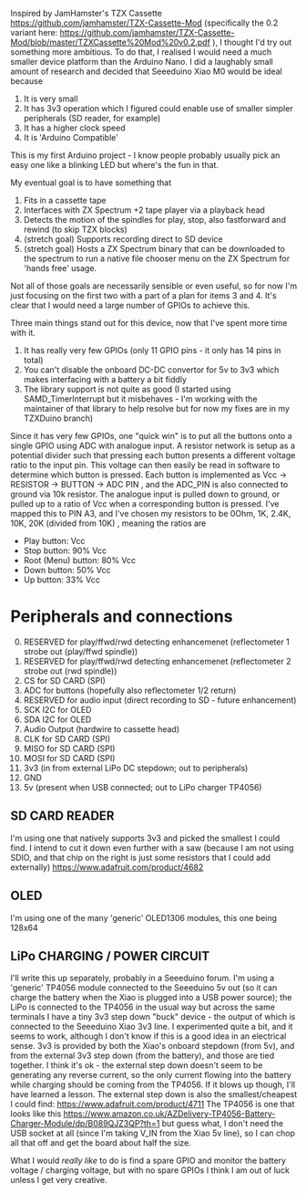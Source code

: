Inspired by JamHamster's TZX Cassette  https://github.com/jamhamster/TZX-Cassette-Mod (specifically the 0.2 variant here: https://github.com/jamhamster/TZX-Cassette-Mod/blob/master/TZXCassette%20Mod%20v0.2.pdf ), I thought I'd try out something more ambitious.  To do that, I realised I would need a much smaller device platform than the Arduino Nano.
I did a laughably small amount of research and decided that Seeeduino Xiao M0 would be ideal because

1. It is very small
2. It has 3v3 operation which I figured could enable use of smaller simpler peripherals (SD reader, for example)
3. It has a higher clock speed
4. It is 'Arduino Compatible'

This is my first Arduino project - I know people probably usually pick an easy one like a blinking LED but where's the fun in that.

My eventual goal is to have something that

1. Fits in a cassette tape
2. Interfaces with ZX Spectrum +2 tape player via a playback head
3. Detects the motion of the spindles for play, stop, also fastforward and rewind (to skip TZX blocks)
4. (stretch goal) Supports recording direct to SD device
5. (stretch goal) Hosts a ZX Spectrum binary that can be downloaded to the spectrum to run a native file chooser menu on the ZX Spectrum for 'hands free' usage.

Not all of those goals are necessarily sensible or even useful, so for now I'm just focusing on the first two with a part of a plan for items 3 and 4.  It's clear that I would need a large number of GPIOs to achieve this.

Three main things stand out for this device, now that I've spent more time with it.

1. It has really very few GPIOs (only 11 GPIO pins - it only has 14 pins in total)
2. You can't disable the onboard DC-DC convertor for 5v to 3v3 which makes interfacing with a battery a bit fiddly
3. The library support is not quite as good (I started using SAMD_TimerInterrupt but it misbehaves - I'm working with the maintainer of that library to help resolve but for now my fixes are in my TZXDuino branch)

Since it has very few GPIOs, one "quick win" is to put all the buttons onto a single GPIO using ADC with analogue input.  A resistor network is setup as a potential divider such that pressing each button presents a different voltage ratio to the input pin.  This voltage can then easily be read in software to determine which button is pressed.
Each button is implemented as Vcc -> RESISTOR -> BUTTON -> ADC PIN , and the ADC_PIN is also connected to ground via 10k resistor.  The analogue input is pulled down to ground, or pulled up to a ratio of Vcc when a corresponding button is pressed.
I've mapped this to PIN A3, and I've chosen my resistors to be 0Ohm, 1K, 2.4K, 10K, 20K (divided from 10K) , meaning the ratios are
* Play button: Vcc
* Stop button: 90% Vcc
* Root (Menu) button: 80% Vcc
* Down button: 50% Vcc
* Up button: 33% Vcc


# Peripherals and connections

0.  RESERVED for play/ffwd/rwd detecting enhancemenet (reflectometer 1 strobe out (play/ffwd spindle)) 
1.  RESERVED for play/ffwd/rwd detecting enhancemenet (reflectometer 2 strobe out (rwd spindle))
2.  CS for SD CARD (SPI)
3.  ADC for buttons (hopefully also reflectometer 1/2 return)
4.  RESERVED for audio input (direct recording to SD - future enhancement)
5.  SCK I2C for OLED
6.  SDA I2C for OLED
7.  Audio Output (hardwire to cassette head)
8.  CLK for SD CARD (SPI)
9.  MISO for SD CARD (SPI)
10.  MOSI for SD CARD (SPI)
11.  3v3 (in from external LiPo DC stepdown; out to peripherals)
12.  GND
13.  5v (present when USB connected; out to LiPo charger TP4056)

## SD CARD READER
I'm using one that natively supports 3v3 and picked the smallest I could find.  I intend to cut it down even further with a saw (because I am not using SDIO, and that chip on the right is just some resistors that I could add externally)
https://www.adafruit.com/product/4682

## OLED
I'm using one of the many 'generic' OLED1306 modules, this one being 128x64

## LiPo CHARGING / POWER CIRCUIT
I'll write this up separately, probably in a Seeeduino forum.  I'm using a 'generic' TP4056 module connected to the Seeeduino 5v out (so it can charge the battery when the Xiao is plugged into a USB power source); the LiPo is connected to the TP4056 in the usual way but across the same terminals I have a tiny 3v3 step down "buck" device - the output of which is connected to the Seeeduino Xiao 3v3 line.
I experimented quite a bit, and it seems to work, although I don't know if this is a good idea in an electrical sense.  3v3 is provided by both the Xiao's onboard stepdown (from 5v), and from the external 3v3 step down (from the battery), and those are tied together.  I think it's ok - the external step down doesn't seem to be generating any reverse current, so the only current flowing into the battery while charging should be coming from the TP4056.  If it blows up though, I'll have learned a lesson.
The external step down is also the smallest/cheapest I could find: https://www.adafruit.com/product/4711
The TP4056 is one that looks like this https://www.amazon.co.uk/AZDelivery-TP4056-Battery-Charger-Module/dp/B089QJZ3QP?th=1 but guess what, I don't need the USB socket at all (since I'm taking V_IN from the Xiao 5v line), so I can chop all that off and get the board about half the size.

What I would *really like* to do is find a spare GPIO and monitor the battery voltage / charging voltage, but with no spare GPIOs I think I am out of luck unless I get very creative.

